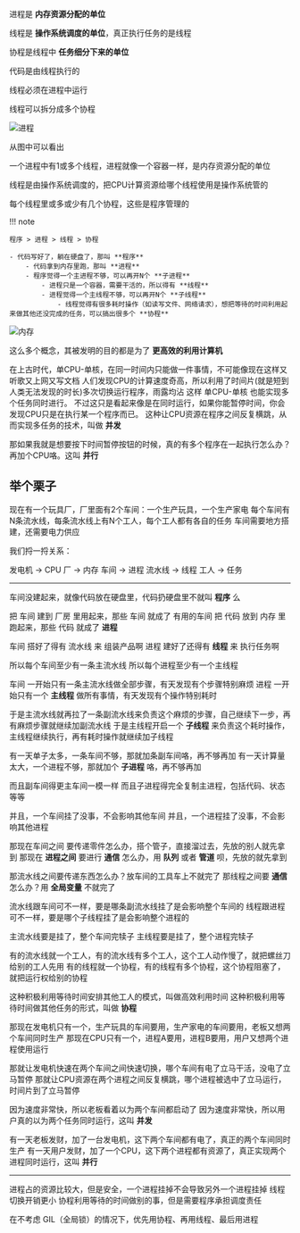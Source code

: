 
进程是 **内存资源分配的单位**

线程是 **操作系统调度的单位**，真正执行任务的是线程

协程是线程中 **任务细分下来的单位**

代码是由线程执行的

线程必须在进程中运行

线程可以拆分成多个协程

![进程](https://cdn.jsdelivr.net/gh/TCP404/Picgo/blog/illustration-pic/Py/15-1.png)

从图中可以看出

一个进程中有1或多个线程，进程就像一个容器一样，是内存资源分配的单位

线程是由操作系统调度的，把CPU计算资源给哪个线程使用是操作系统管的

每个线程里或多或少有几个协程，这些是程序管理的


!!! note

    程序 > 进程 > 线程 > 协程

    - 代码写好了，躺在硬盘了，那叫 **程序**
        - 代码拿到内存里跑，那叫 **进程**
        - 程序觉得一个主进程不够，可以再开N个 **子进程**
            - 进程只是一个容器，需要干活的，所以得有 **线程**
            - 进程觉得一个主线程不够，可以再开N个 **子线程**
                - 线程觉得有很多耗时操作（如读写文件、网络请求），想把等待的时间利用起来做其他还没完成的任务，可以搞出很多个 **协程**

![内存](https://cdn.jsdelivr.net/gh/TCP404/Picgo/blog/illustration-pic/Py/15-2.png)


这么多个概念，其被发明的目的都是为了 **更高效的利用计算机**

在上古时代，单CPU-单核，在同一时间内只能做一件事情，不可能像现在这样又听歌又上网又写文档
人们发现CPU的计算速度奇高，所以利用了时间片(就是短到人类无法发现的时长)多次切换运行程序，雨露均沾
这样 单CPU-单核 也能实现多个任务同时进行。
不过这只是看起来像是在同时运行，如果你能暂停时间，你会发现CPU只是在执行某一个程序而已。
这种让CPU资源在程序之间反复横跳，从而实现多任务的技术，叫做 **并发**

那如果我就是想要按下时间暂停按钮的时候，真的有多个程序在一起执行怎么办？
再加个CPU咯。这叫 **并行**


## 举个栗子
现在有一个玩具厂，厂里面有2个车间：一个生产玩具，一个生产家电
每个车间有N条流水线，每条流水线上有N个工人，每个工人都有各自的任务
车间需要地方搭建，还需要电力供应

我们捋一捋关系：

发电机  -> CPU
厂         -> 内存
车间      -> 进程
流水线  -> 线程
工人     -> 任务

---

车间没建起来，就像代码放在硬盘里，代码扔硬盘里不就叫 **程序** 么

把 车间 建到 厂房 里用起来，那些 车间 就成了 有用的车间
把 代码 放到 内存 里跑起来，那些 代码 就成了 **进程**

车间 搭好了得有 流水线 来 组装产品啊
进程 建好了还得有 **线程** 来 执行任务啊

所以每个车间至少有一条主流水线
所以每个进程至少有一个主线程

车间 一开始只有一条主流水线做全部步骤，有天发现有个步骤特别麻烦
进程 一开始只有一个 **主线程** 做所有事情，有天发现有个操作特别耗时

于是主流水线就再拉了一条副流水线来负责这个麻烦的步骤，自己继续下一步，再有麻烦步骤就继续加副流水线
于是主线程开启一个 **子线程** 来负责这个耗时操作，主线程继续执行，再有耗时操作就继续加子线程

有一天单子太多，一条车间不够，那就加条副车间咯，再不够再加
有一天计算量太大，一个进程不够，那就加个 **子进程** 咯，再不够再加

而且副车间得更主车间一模一样
而且子进程得完全复制主进程，包括代码、状态等等

并且，一个车间挂了没事，不会影响其他车间
并且，一个进程挂了没事，不会影响其他进程

那现在车间之间 要传递零件怎么办，搭个管子，直接溜过去，先放的别人就先拿到
那现在 **进程之间** 要进行 **通信** 怎么办，用 **队列** 或者 **管道** 呗，先放的就先拿到

那流水线之间要传递东西怎么办？放车间的工具车上不就完了
那线程之间要 **通信** 怎么办？用 **全局变量** 不就完了

流水线跟车间可不一样，要是哪条副流水线挂了是会影响整个车间的
线程跟进程可不一样，要是哪个子线程挂了是会影响整个进程的

主流水线要是挂了，整个车间完犊子
主线程要是挂了，整个进程完犊子

有的流水线就一个工人，有的流水线有多个工人，这个工人动作慢了，就把螺丝刀给别的工人先用
有的线程就一个协程，有的线程有多个协程，这个协程阻塞了，就把运行权给别的协程

这种积极利用等待时间安排其他工人的模式，叫做高效利用时间
这种积极利用等待时间做其他任务的形式，叫做 **协程**

那现在发电机只有一个，生产玩具的车间要用，生产家电的车间要用，老板又想两个车间同时生产
那现在CPU只有一个，进程A要用，进程B要用，用户又想两个进程使用运行

那就让发电机快速在两个车间之间快速切换，哪个车间有电了立马干活，没电了立马暂停
那就让CPU资源在两个进程之间反复横跳，哪个进程被选中了立马运行，时间片到了立马暂停

因为速度非常快，所以老板看着以为两个车间都启动了
因为速度非常快，所以用户真的以为两个任务同时运行，这叫 **并发**

有一天老板发财，加了一台发电机，这下两个车间都有电了，真正的两个车间同时生产
有一天用户发财，加了一个CPU，这下两个进程都有资源了，真正实现两个进程同时运行，这叫 **并行**

---

进程占的资源比较大，但是安全，一个进程挂掉不会导致另外一个进程挂掉
线程切换开销更小
协程利用等待的时间做别的事，但是需要程序承担调度责任

在不考虑 GIL（全局锁）的情况下，优先用协程、再用线程、最后用进程